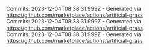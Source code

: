 Commits: 2023-12-04T08:38:31.999Z - Generated via https://github.com/marketplace/actions/artificial-grass
<br>
Commits: 2023-12-04T08:38:31.999Z - Generated via https://github.com/marketplace/actions/artificial-grass
<br>
Commits: 2023-12-04T08:38:31.999Z - Generated via https://github.com/marketplace/actions/artificial-grass
<br>
